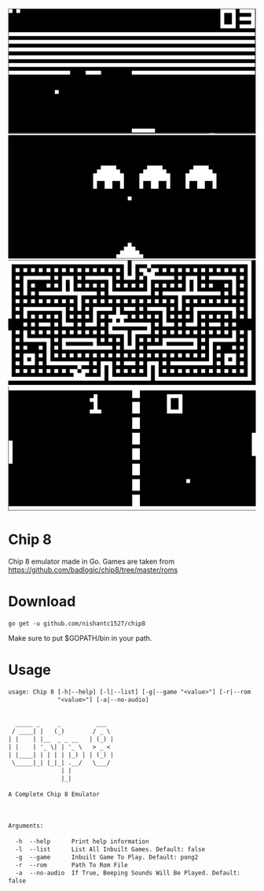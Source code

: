 ![Breakout](screenshots/breakout.png)
![Invaders](screenshots/invaders.png)
![Pacman](screenshots/pacman.png)
![Pong2](screenshots/pong2.png)

# Chip 8
Chip 8 emulator made in Go. Games are taken from https://github.com/badlogic/chip8/tree/master/roms 

# Download
```
go get -u github.com/nishantc1527/chip8
```

Make sure to put $GOPATH/bin in your path.

# Usage
```
usage: Chip 8 [-h|--help] [-l|--list] [-g|--game "<value>"] [-r|--rom
              "<value>"] [-a|--no-audio]

              
  _____ _     _          ___  
 / ____| |   (_)        / _ \ 
| |    | |__  _ _ __   | (_) |
| |    | '_ \| | '_ \   > _ < 
| |____| | | | | |_) | | (_) |
 \_____|_| |_|_| .__/   \___/ 
               | |            
               |_|            

A Complete Chip 8 Emulator



Arguments:

  -h  --help      Print help information
  -l  --list      List All Inbuilt Games. Default: false
  -g  --game      Inbuilt Game To Play. Default: pong2
  -r  --rom       Path To Rom File
  -a  --no-audio  If True, Beeping Sounds Will Be Played. Default: false
```
